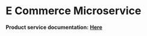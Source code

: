 # E Commerce Microservice

**Product service documentation:**
[**Here**](http://localhost:8082/swagger-ui/index.html)